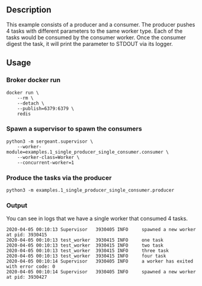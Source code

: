 ## Description
This example consists of a producer and a consumer. The producer pushes 4 tasks with different parameters to the same worker type. Each of the tasks would be consumed by the consumer worker. Once the consumer digest the task, it will print the parameter to STDOUT via its logger.

## Usage

### Broker docker run
```shell
docker run \
    --rm \
    --detach \
    --publish=6379:6379 \
    redis
```

### Spawn a supervisor to spawn the consumers
```shell
python3 -m sergeant.supervisor \
    --worker-module=examples.1_single_producer_single_consumer.consumer \
    --worker-class=Worker \
    --concurrent-worker=1
```

### Produce the tasks via the producer
```shell
python3 -m examples.1_single_producer_single_consumer.producer
```

### Output
You can see in logs that we have a single worker that consumed 4 tasks.
```
2020-04-05 00:10:13 Supervisor   3930405 INFO     spawned a new worker at pid: 3930415
2020-04-05 00:10:13 test_worker  3930415 INFO     one task
2020-04-05 00:10:13 test_worker  3930415 INFO     two task
2020-04-05 00:10:13 test_worker  3930415 INFO     three task
2020-04-05 00:10:13 test_worker  3930415 INFO     four task
2020-04-05 00:10:14 Supervisor   3930405 INFO     a worker has exited with error code: 0
2020-04-05 00:10:14 Supervisor   3930405 INFO     spawned a new worker at pid: 3930427
```
